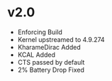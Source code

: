# v2.0
- Enforcing Build
- Kernel upstreamed to 4.9.274 
- KharameDirac Added
- KCAL Added
- CTS passed by default
- 2% Battery Drop Fixed
